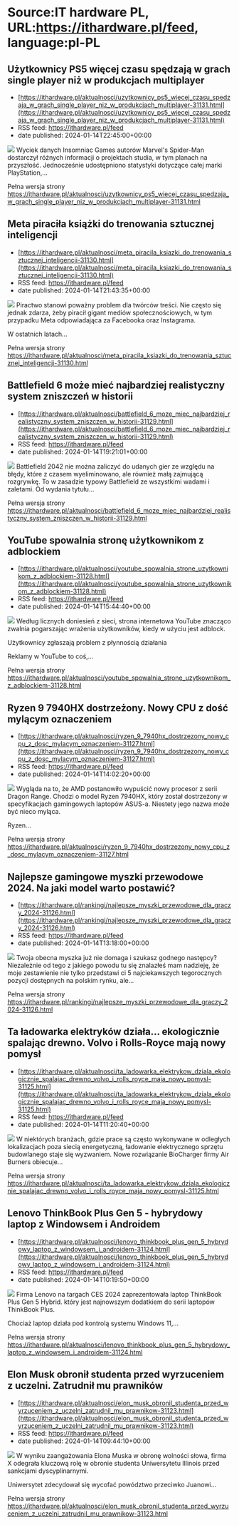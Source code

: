 # Source:IT hardware PL, URL:https://ithardware.pl/feed, language:pl-PL

## Użytkownicy PS5 więcej czasu spędzają w grach single player niż w produkcjach multiplayer
 - [https://ithardware.pl/aktualnosci/uzytkownicy_ps5_wiecej_czasu_spedzaja_w_grach_single_player_niz_w_produkcjach_multiplayer-31131.html](https://ithardware.pl/aktualnosci/uzytkownicy_ps5_wiecej_czasu_spedzaja_w_grach_single_player_niz_w_produkcjach_multiplayer-31131.html)
 - RSS feed: https://ithardware.pl/feed
 - date published: 2024-01-14T22:45:00+00:00

<img src="https://ithardware.pl/artykuly/min/31131_1.jpg" />            Wyciek danych Insomniac Games autor&oacute;w Marvel's Spider-Man dostarczył r&oacute;żnych informacji o projektach studia, w tym planach na przyszłość.&nbsp;Jednocześnie udostępniono statystyki&nbsp;dotyczące całej marki PlayStation,...
            <p>Pełna wersja strony <a href="https://ithardware.pl/aktualnosci/uzytkownicy_ps5_wiecej_czasu_spedzaja_w_grach_single_player_niz_w_produkcjach_multiplayer-31131.html">https://ithardware.pl/aktualnosci/uzytkownicy_ps5_wiecej_czasu_spedzaja_w_grach_single_player_niz_w_produkcjach_multiplayer-31131.html</a></p>

## Meta piraciła książki do trenowania sztucznej inteligencji
 - [https://ithardware.pl/aktualnosci/meta_piracila_ksiazki_do_trenowania_sztucznej_inteligencji-31130.html](https://ithardware.pl/aktualnosci/meta_piracila_ksiazki_do_trenowania_sztucznej_inteligencji-31130.html)
 - RSS feed: https://ithardware.pl/feed
 - date published: 2024-01-14T21:43:35+00:00

<img src="https://ithardware.pl/artykuly/min/31130_1.jpg" />            Piractwo stanowi poważny problem dla tw&oacute;rc&oacute;w treści. Nie często się jednak zdarza, żeby piracił gigant medi&oacute;w społecznościowych, w tym przypadku Meta odpowiadająca za Facebooka oraz Instagrama.

W ostatnich latach...
            <p>Pełna wersja strony <a href="https://ithardware.pl/aktualnosci/meta_piracila_ksiazki_do_trenowania_sztucznej_inteligencji-31130.html">https://ithardware.pl/aktualnosci/meta_piracila_ksiazki_do_trenowania_sztucznej_inteligencji-31130.html</a></p>

## Battlefield 6 może mieć najbardziej realistyczny system zniszczeń w historii
 - [https://ithardware.pl/aktualnosci/battlefield_6_moze_miec_najbardziej_realistyczny_system_zniszczen_w_historii-31129.html](https://ithardware.pl/aktualnosci/battlefield_6_moze_miec_najbardziej_realistyczny_system_zniszczen_w_historii-31129.html)
 - RSS feed: https://ithardware.pl/feed
 - date published: 2024-01-14T19:21:01+00:00

<img src="https://ithardware.pl/artykuly/min/31129_1.jpg" />            Battlefield 2042 nie można zaliczyć do udanych gier ze względu na błędy, kt&oacute;re z czasem wyeliminowano, ale r&oacute;wnież małą zajmującą rozgrywkę. To w zasadzie typowy Battlefield ze wszystkimi wadami i zaletami. Od wydania tytułu...
            <p>Pełna wersja strony <a href="https://ithardware.pl/aktualnosci/battlefield_6_moze_miec_najbardziej_realistyczny_system_zniszczen_w_historii-31129.html">https://ithardware.pl/aktualnosci/battlefield_6_moze_miec_najbardziej_realistyczny_system_zniszczen_w_historii-31129.html</a></p>

## YouTube spowalnia stronę użytkownikom z adblockiem
 - [https://ithardware.pl/aktualnosci/youtube_spowalnia_strone_uzytkownikom_z_adblockiem-31128.html](https://ithardware.pl/aktualnosci/youtube_spowalnia_strone_uzytkownikom_z_adblockiem-31128.html)
 - RSS feed: https://ithardware.pl/feed
 - date published: 2024-01-14T15:44:40+00:00

<img src="https://ithardware.pl/artykuly/min/31128_1.jpg" />            Według licznych doniesień z sieci, strona internetowa YouTube znacząco zwalnia pogarszając&nbsp;wrażenia użytkownik&oacute;w, kiedy w użyciu jest adblock.

Użytkownicy zgłaszają problem z płynnością działania

Reklamy w YouTube to coś,...
            <p>Pełna wersja strony <a href="https://ithardware.pl/aktualnosci/youtube_spowalnia_strone_uzytkownikom_z_adblockiem-31128.html">https://ithardware.pl/aktualnosci/youtube_spowalnia_strone_uzytkownikom_z_adblockiem-31128.html</a></p>

## Ryzen 9 7940HX dostrzeżony. Nowy CPU z dość mylącym oznaczeniem
 - [https://ithardware.pl/aktualnosci/ryzen_9_7940hx_dostrzezony_nowy_cpu_z_dosc_mylacym_oznaczeniem-31127.html](https://ithardware.pl/aktualnosci/ryzen_9_7940hx_dostrzezony_nowy_cpu_z_dosc_mylacym_oznaczeniem-31127.html)
 - RSS feed: https://ithardware.pl/feed
 - date published: 2024-01-14T14:02:20+00:00

<img src="https://ithardware.pl/artykuly/min/31127_1.jpg" />            Wygląda na to, że AMD postanowiło wypuścić nowy procesor z serii Dragon Range. Chodzi o model Ryzen 7940HX, kt&oacute;ry został dostrzeżony w specyfikacjach gamingowych laptop&oacute;w ASUS-a. Niestety jego nazwa może być nieco myląca.

Ryzen...
            <p>Pełna wersja strony <a href="https://ithardware.pl/aktualnosci/ryzen_9_7940hx_dostrzezony_nowy_cpu_z_dosc_mylacym_oznaczeniem-31127.html">https://ithardware.pl/aktualnosci/ryzen_9_7940hx_dostrzezony_nowy_cpu_z_dosc_mylacym_oznaczeniem-31127.html</a></p>

## Najlepsze gamingowe myszki przewodowe 2024. Na jaki model warto postawić?
 - [https://ithardware.pl/rankingi/najlepsze_myszki_przewodowe_dla_graczy_2024-31126.html](https://ithardware.pl/rankingi/najlepsze_myszki_przewodowe_dla_graczy_2024-31126.html)
 - RSS feed: https://ithardware.pl/feed
 - date published: 2024-01-14T13:18:00+00:00

<img src="https://ithardware.pl/artykuly/min/31126_1.jpg" />            Twoja obecna myszka już nie domaga i szukasz godnego następcy? Niezależnie od tego z jakiego powodu tu się znalazłeś mam nadzieję, że moje zestawienie nie tylko przedstawi ci 5 najciekawszych tegorocznych pozycji dostępnych na polskim rynku, ale...
            <p>Pełna wersja strony <a href="https://ithardware.pl/rankingi/najlepsze_myszki_przewodowe_dla_graczy_2024-31126.html">https://ithardware.pl/rankingi/najlepsze_myszki_przewodowe_dla_graczy_2024-31126.html</a></p>

## Ta ładowarka elektryków działa... ekologicznie spalając drewno. Volvo i Rolls-Royce mają nowy pomysł
 - [https://ithardware.pl/aktualnosci/ta_ladowarka_elektrykow_dziala_ekologicznie_spalajac_drewno_volvo_i_rolls_royce_maja_nowy_pomysl-31125.html](https://ithardware.pl/aktualnosci/ta_ladowarka_elektrykow_dziala_ekologicznie_spalajac_drewno_volvo_i_rolls_royce_maja_nowy_pomysl-31125.html)
 - RSS feed: https://ithardware.pl/feed
 - date published: 2024-01-14T11:20:40+00:00

<img src="https://ithardware.pl/artykuly/min/31125_1.jpg" />            W niekt&oacute;rych branżach, gdzie prace są często wykonywane w odległych lokalizacjach poza siecią energetyczną, ładowanie elektrycznego&nbsp;sprzętu budowlanego staje się wyzwaniem. Nowe rozwiązanie BioCharger firmy Air Burners obiecuje...
            <p>Pełna wersja strony <a href="https://ithardware.pl/aktualnosci/ta_ladowarka_elektrykow_dziala_ekologicznie_spalajac_drewno_volvo_i_rolls_royce_maja_nowy_pomysl-31125.html">https://ithardware.pl/aktualnosci/ta_ladowarka_elektrykow_dziala_ekologicznie_spalajac_drewno_volvo_i_rolls_royce_maja_nowy_pomysl-31125.html</a></p>

## Lenovo ThinkBook Plus Gen 5  - hybrydowy laptop z Windowsem i Androidem
 - [https://ithardware.pl/aktualnosci/lenovo_thinkbook_plus_gen_5_hybrydowy_laptop_z_windowsem_i_androidem-31124.html](https://ithardware.pl/aktualnosci/lenovo_thinkbook_plus_gen_5_hybrydowy_laptop_z_windowsem_i_androidem-31124.html)
 - RSS feed: https://ithardware.pl/feed
 - date published: 2024-01-14T10:19:50+00:00

<img src="https://ithardware.pl/artykuly/min/31124_1.jpg" />            Firma Lenovo&nbsp;na targach CES 2024 zaprezentowała&nbsp;laptop&nbsp;ThinkBook Plus Gen 5 Hybrid. kt&oacute;ry jest najnowszym&nbsp;dodatkiem do serii laptop&oacute;w ThinkBook Plus.&nbsp;

Chociaż laptop działa pod kontrolą systemu Windows 11,...
            <p>Pełna wersja strony <a href="https://ithardware.pl/aktualnosci/lenovo_thinkbook_plus_gen_5_hybrydowy_laptop_z_windowsem_i_androidem-31124.html">https://ithardware.pl/aktualnosci/lenovo_thinkbook_plus_gen_5_hybrydowy_laptop_z_windowsem_i_androidem-31124.html</a></p>

## Elon Musk obronił studenta przed wyrzuceniem z uczelni. Zatrudnił mu prawników
 - [https://ithardware.pl/aktualnosci/elon_musk_obronil_studenta_przed_wyrzuceniem_z_uczelni_zatrudnil_mu_prawnikow-31123.html](https://ithardware.pl/aktualnosci/elon_musk_obronil_studenta_przed_wyrzuceniem_z_uczelni_zatrudnil_mu_prawnikow-31123.html)
 - RSS feed: https://ithardware.pl/feed
 - date published: 2024-01-14T09:44:10+00:00

<img src="https://ithardware.pl/artykuly/min/31123_1.jpg" />            W wyniku zaangażowania Elona Muska w obronę&nbsp;wolności słowa, firma X odegrała kluczową rolę w obronie studenta Uniwersytetu Illinois przed sankcjami dyscyplinarnymi.

Uniwersytet zdecydował się wycofać pow&oacute;dztwo przeciwko Juanowi...
            <p>Pełna wersja strony <a href="https://ithardware.pl/aktualnosci/elon_musk_obronil_studenta_przed_wyrzuceniem_z_uczelni_zatrudnil_mu_prawnikow-31123.html">https://ithardware.pl/aktualnosci/elon_musk_obronil_studenta_przed_wyrzuceniem_z_uczelni_zatrudnil_mu_prawnikow-31123.html</a></p>

